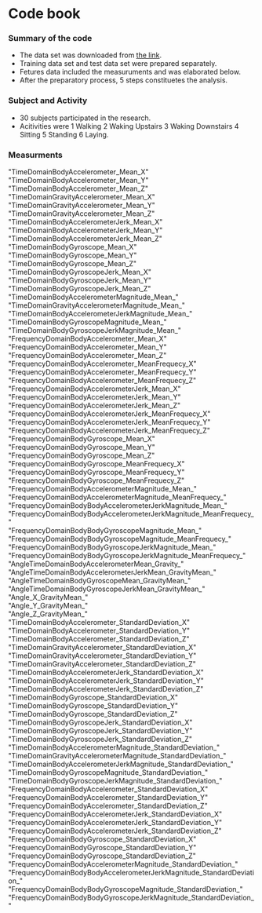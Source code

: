 # Code book

### Summary of the code
- The data set was downloaded from [the link](https://d396qusza40orc.cloudfront.net/getdata%2Fprojectfiles%2FUCI%20HAR%20Dataset.zip).
- Training data set and test data set were prepared separately.
- Fetures data included the measuruments and was elaborated below.
- After the preparatory process, 5 steps constituetes the analysis.

### Subject and Activity
- 30 subjects participated in the research.
- Acitivities were 1 Walking 2 Waking Upstairs 3 Waking Downstairs 4 Sitting 5 Standing 6 Laying.

### Measurments
"TimeDomainBodyAccelerometer_Mean_X"                                  
"TimeDomainBodyAccelerometer_Mean_Y"                                  
"TimeDomainBodyAccelerometer_Mean_Z"                                  
"TimeDomainGravityAccelerometer_Mean_X"                               
"TimeDomainGravityAccelerometer_Mean_Y"                                
"TimeDomainGravityAccelerometer_Mean_Z"                               
"TimeDomainBodyAccelerometerJerk_Mean_X"                               
"TimeDomainBodyAccelerometerJerk_Mean_Y"                              
"TimeDomainBodyAccelerometerJerk_Mean_Z"                               
"TimeDomainBodyGyroscope_Mean_X"                                      
"TimeDomainBodyGyroscope_Mean_Y"                                       
"TimeDomainBodyGyroscope_Mean_Z"                                      
"TimeDomainBodyGyroscopeJerk_Mean_X"                                   
"TimeDomainBodyGyroscopeJerk_Mean_Y"                                  
"TimeDomainBodyGyroscopeJerk_Mean_Z"                                   
"TimeDomainBodyAccelerometerMagnitude_Mean_"                          
"TimeDomainGravityAccelerometerMagnitude_Mean_"                        
"TimeDomainBodyAccelerometerJerkMagnitude_Mean_"                      
"TimeDomainBodyGyroscopeMagnitude_Mean_"                               
"TimeDomainBodyGyroscopeJerkMagnitude_Mean_"                          
"FrequencyDomainBodyAccelerometer_Mean_X"                             
"FrequencyDomainBodyAccelerometer_Mean_Y"                             
"FrequencyDomainBodyAccelerometer_Mean_Z"                              
"FrequencyDomainBodyAccelerometer_MeanFrequecy_X"                     
"FrequencyDomainBodyAccelerometer_MeanFrequecy_Y"                      
"FrequencyDomainBodyAccelerometer_MeanFrequecy_Z"                     
"FrequencyDomainBodyAccelerometerJerk_Mean_X"                          
"FrequencyDomainBodyAccelerometerJerk_Mean_Y"                         
"FrequencyDomainBodyAccelerometerJerk_Mean_Z"                          
"FrequencyDomainBodyAccelerometerJerk_MeanFrequecy_X"                 
"FrequencyDomainBodyAccelerometerJerk_MeanFrequecy_Y"                  
"FrequencyDomainBodyAccelerometerJerk_MeanFrequecy_Z"                 
"FrequencyDomainBodyGyroscope_Mean_X"                                  
"FrequencyDomainBodyGyroscope_Mean_Y"                                 
"FrequencyDomainBodyGyroscope_Mean_Z"                                  
"FrequencyDomainBodyGyroscope_MeanFrequecy_X"                         
"FrequencyDomainBodyGyroscope_MeanFrequecy_Y"                         
"FrequencyDomainBodyGyroscope_MeanFrequecy_Z"                         
"FrequencyDomainBodyAccelerometerMagnitude_Mean_"                      
"FrequencyDomainBodyAccelerometerMagnitude_MeanFrequecy_"             
"FrequencyDomainBodyBodyAccelerometerJerkMagnitude_Mean_"              
"FrequencyDomainBodyBodyAccelerometerJerkMagnitude_MeanFrequecy_"     
"FrequencyDomainBodyBodyGyroscopeMagnitude_Mean_"                      
"FrequencyDomainBodyBodyGyroscopeMagnitude_MeanFrequecy_"             
"FrequencyDomainBodyBodyGyroscopeJerkMagnitude_Mean_"                  
"FrequencyDomainBodyBodyGyroscopeJerkMagnitude_MeanFrequecy_"         
"AngleTimeDomainBodyAccelerometerMean_Gravity_"                        
"AngleTimeDomainBodyAccelerometerJerkMean_GravityMean_"               
"AngleTimeDomainBodyGyroscopeMean_GravityMean_"                        
"AngleTimeDomainBodyGyroscopeJerkMean_GravityMean_"                   
"Angle_X_GravityMean_"                                                 
"Angle_Y_GravityMean_"                                                
"Angle_Z_GravityMean_"                                                 
"TimeDomainBodyAccelerometer_StandardDeviation_X"                     
"TimeDomainBodyAccelerometer_StandardDeviation_Y"                      
"TimeDomainBodyAccelerometer_StandardDeviation_Z"                     
"TimeDomainGravityAccelerometer_StandardDeviation_X"                   
"TimeDomainGravityAccelerometer_StandardDeviation_Y"                  
"TimeDomainGravityAccelerometer_StandardDeviation_Z"                   
"TimeDomainBodyAccelerometerJerk_StandardDeviation_X"                 
"TimeDomainBodyAccelerometerJerk_StandardDeviation_Y"                  
"TimeDomainBodyAccelerometerJerk_StandardDeviation_Z"                 
"TimeDomainBodyGyroscope_StandardDeviation_X"                          
"TimeDomainBodyGyroscope_StandardDeviation_Y"                         
"TimeDomainBodyGyroscope_StandardDeviation_Z"                          
"TimeDomainBodyGyroscopeJerk_StandardDeviation_X"                     
"TimeDomainBodyGyroscopeJerk_StandardDeviation_Y"                      
"TimeDomainBodyGyroscopeJerk_StandardDeviation_Z"                     
"TimeDomainBodyAccelerometerMagnitude_StandardDeviation_"              
"TimeDomainGravityAccelerometerMagnitude_StandardDeviation_"          
"TimeDomainBodyAccelerometerJerkMagnitude_StandardDeviation_"          
"TimeDomainBodyGyroscopeMagnitude_StandardDeviation_"                 
"TimeDomainBodyGyroscopeJerkMagnitude_StandardDeviation_"              
"FrequencyDomainBodyAccelerometer_StandardDeviation_X"                
"FrequencyDomainBodyAccelerometer_StandardDeviation_Y"                 
"FrequencyDomainBodyAccelerometer_StandardDeviation_Z"                
"FrequencyDomainBodyAccelerometerJerk_StandardDeviation_X"             
"FrequencyDomainBodyAccelerometerJerk_StandardDeviation_Y"            
"FrequencyDomainBodyAccelerometerJerk_StandardDeviation_Z"             
"FrequencyDomainBodyGyroscope_StandardDeviation_X"                    
"FrequencyDomainBodyGyroscope_StandardDeviation_Y"                     
"FrequencyDomainBodyGyroscope_StandardDeviation_Z"                    
"FrequencyDomainBodyAccelerometerMagnitude_StandardDeviation_"         "FrequencyDomainBodyBodyAccelerometerJerkMagnitude_StandardDeviation_"
"FrequencyDomainBodyBodyGyroscopeMagnitude_StandardDeviation_"         "FrequencyDomainBodyBodyGyroscopeJerkMagnitude_StandardDeviation_"   
